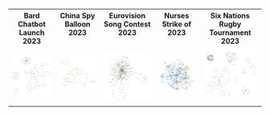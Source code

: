 <table>
  <tr>
    <th style="vertical-align: top;">Bard Chatbot Launch 2023</th>
    <th style="vertical-align: top;">China Spy Balloon 2023</th>
    <th style="vertical-align: top;">Eurovision Song Contest 2023</th>
    <th style="vertical-align: top;">Nurses Strike of 2023</th>
    <th style="vertical-align: top;">Six Nations Rugby Tournament 2023</th>
  </tr>
  <tr>
    <td><img src="images/bard.png" width="200"></td>
    <td><img src="images/ChinaSpyBalloon.png" width="200"></td>
    <td><img src="images/Eurovision.png" width="200"></td>
    <td><img src="images/NursesStrike.png" width="200"></td>
    <td><img src="images/SixNations.png" width="200"></td>
  </tr>
</table>
